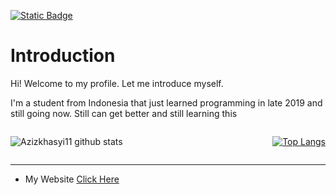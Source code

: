 <a href="https://twitter.com/azizkhasyi11" target="_blank">![Static Badge](https://img.shields.io/badge/X-Follow_Me-black?logo=x&logoColor=white&label=Twitter&labelColor=%23000000&color=white&cacheSeconds=3600&link=https%3A%2F%2Ftwitter.com%2Fazizkhasyi11)</a>


# Introduction

Hi! Welcome to my profile. Let me introduce myself.

I'm a student from Indonesia that just learned programming in late 2019 and still going now. Still can get better and still learning this


<div style="display:flex; justify-content: space-between; gap: 10px">

![Azizkhasyi11 github stats](https://github-readme-stats.vercel.app/api?username=azizkhasyi11&show_icons=true&theme=tokyonight&locale&border_radius=5)

[![Top Langs](https://github-readme-stats.vercel.app/api/top-langs/?username=Azizkhasyi11&langs_count=8&layout=compact&hide_border=true&theme=tokyonight&border_radius=5)](https://github.com/Azizkhasyi11)

</div>

---
- My Website
  [Click Here](https://azizkhasyi11.github.io)
